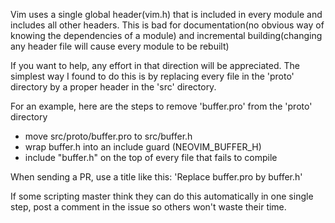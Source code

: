 Vim uses a single global header(vim.h) that is included in every module and includes all other headers. This is bad for documentation(no obvious way of knowing the dependencies of a module) and incremental building(changing any header file will cause every module to be rebuilt)

If you want to help, any effort in that direction will be appreciated. The simplest way I found to do this is by replacing every file in the 'proto' directory by a proper header in the 'src' directory. 

For an example, here are the steps to remove 'buffer.pro' from the 'proto' directory

- move src/proto/buffer.pro to src/buffer.h
- wrap buffer.h into an include guard (NEOVIM_BUFFER_H)
- include "buffer.h" on the top of every file that fails to compile

When sending a PR, use a title like this: 'Replace buffer.pro by buffer.h'

If some scripting master think they can do this automatically in one single step, post a comment in the issue so others won't waste their time.


